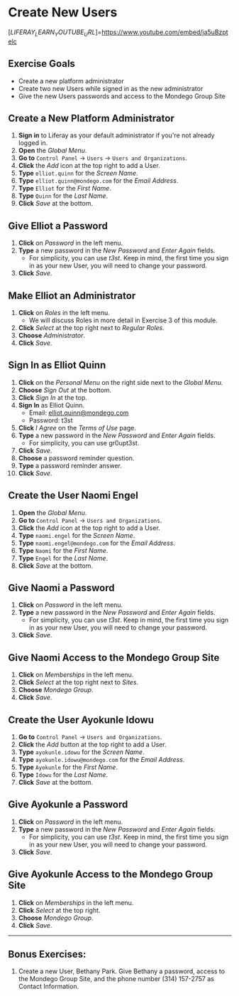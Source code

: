 # Create New Users 

[$LIFERAY_LEARN_YOUTUBE_URL$]=https://www.youtube.com/embed/ja5uBzptelc

## Exercise Goals 

* Create a new platform administrator 
* Create two new Users while signed in as the new administrator 
* Give the new Users passwords and access to the Mondego Group Site 

## Create a New Platform Administrator 
1. **Sign in** to Liferay as your default administrator if you're not already logged in. 
2. **Open** the _Global Menu_. 
3. **Go to** `Control Panel` &rarr; `Users` &rarr; `Users and Organizations`. 
4. **Click** the _Add_ icon at the top right to add a User. 
5. **Type** `elliot.quinn` for the _Screen Name_. 
6. **Type** `elliot.quinn@mondego.com` for the _Email Address_. 
7. **Type** `Elliot` for the _First Name_. 
8. **Type** `Quinn` for the _Last Name_. 
9. **Click** _Save_ at the bottom. 

## Give Elliot a Password 
1. **Click** on _Password_ in the left menu. 
2. **Type** a new password in the _New Password_ and _Enter Again_ fields. 
    - For simplicity, you can use _t3st_. Keep in mind, the first time you sign in as your new User, you will need to change your password. 
3. **Click** _Save_. 

## Make Elliot an Administrator 
1. **Click** on _Roles_ in the left menu. 
    - We will discuss Roles in more detail in Exercise 3 of this module. 
2. **Click** _Select_ at the top right next to _Regular Roles_. 
3. **Choose** _Administrator_. 
4. **Click** _Save_. 

## Sign In as Elliot Quinn 
1. **Click** on the _Personal Menu_ on the right side next to the _Global Menu_. 
2. **Choose** _Sign Out_ at the bottom. 
3. **Click** _Sign In_ at the top. 
4. **Sign In** as Elliot Quinn. 
    - Email: elliot.quinn@mondego.com 
    - Password: t3st 
5. **Click** _I Agree_ on the _Terms of Use_ page. 
6. **Type** a new password in the _New Password_ and _Enter Again_ fields. 
    - For simplicity, you can use gr0upt3st. 
7. **Click** _Save_. 
8. **Choose** a password reminder question. 
9. **Type** a password reminder answer. 
10. **Click** _Save_. 

## Create the User Naomi Engel 
1. **Open** the _Global Menu_. 
3. **Go to** `Control Panel` &rarr; `Users and Organizations`. 
4. **Click** the _Add_ icon at the top right to add a User. 
5. **Type** `naomi.engel` for the _Screen Name_. 
6. **Type** `naomi.engel@mondego.com` for the _Email Address_. 
7. **Type** `Naomi` for the _First Name_. 
8. **Type** `Engel` for the _Last Name_. 
9. **Click** _Save_ at the bottom. 

## Give Naomi a Password 
1. **Click** on _Password_ in the left menu. 
2. **Type** a new password in the _New Password_ and _Enter Again_ fields. 
    - For simplicity, you can use _t3st_. Keep in mind, the first time you sign in as your new User, you will need to change your password. 
3. **Click** _Save_. 

## Give Naomi Access to the Mondego Group Site 
1. **Click** on _Memberships_ in the left menu. 
2. **Click** _Select_ at the top right next to _Sites_. 
3. **Choose** _Mondego Group_. 
4. **Click** _Save_. 

## Create the User Ayokunle Idowu 
1. **Go to** `Control Panel` &rarr; `Users and Organizations`. 
2. **Click** the _Add_ button at the top right to add a User. 
3. **Type** `ayokunle.idowu` for the _Screen Name_. 
4. **Type** `ayokunle.idowu@mondego.com` for the _Email Address_. 
5. **Type** `Ayokunle` for the _First Name_. 
6. **Type** `Idowu` for the _Last Name_. 
7. **Click** _Save_ at the bottom. 

## Give Ayokunle a Password 
1. **Click** on _Password_ in the left menu. 
2. **Type** a new password in the _New Password_ and _Enter Again_ fields. 
    - For simplicity, you can use _t3st_. Keep in mind, the first time you sign in as your new User, you will need to change your password. 
3. **Click** _Save_. 

## Give Ayokunle Access to the Mondego Group Site 
1. **Click** on _Memberships_ in the left menu. 
2. **Click** _Select_ at the top right. 
3. **Choose** _Mondego Group_. 
4. **Click** _Save_. 

--- 

## Bonus Exercises: 
1. Create a new User, Bethany Park. Give Bethany a password, access to the Mondego Group Site, and the phone number (314) 157-2757 as Contact Information. 